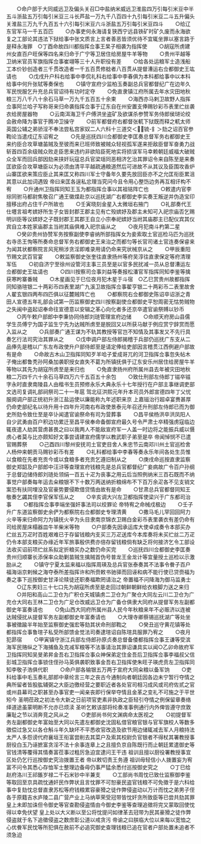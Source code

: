 <!-- { "loadSidebar": true } -->
　　○命户部于大同威远卫及偏头关召□中盐纳米威远卫淮盐四万引每引米豆中半五斗浙盐五万引每引米豆三斗长芦盐一万九千八百四十九引每引米豆二斗五升偏头关淮盐三万九千九百五十六引每引米豆六斗浙盐五万引每引米豆四斗
　　○给辽东官军马一千五百匹
　　○办事吏何永海请复狭西宁远县铁矿时矿久废而永海欲复之工部论其违法下狱给事中张文质言上言者善恶皆须优待不宜辄坐罪以塞言路于是释永海罪　○丁酉命故四川都指挥佥事王杲子相袭为指挥使
　　○胡寇所虏建州女直百户旺保等四名来归命于广宁等卫居住给房屋牛羊等物
　　○贵州平越等卫纳米官员军旗指挥佥事崔翊等三十人升职役有差
　　○给各处运粮军士造浅船工本价钞创造者三千贯改造者一千五百贯修艌者八百贯从提督漕运右佥都御史王竑请也
　　○戊戌升户科右给事中李侃礼科右给事中李春俱为本科都给事中以本科给事中何升张轼等奏保也
　　○镇守宣府少监柏玉奏副总兵官都督纪广在边年久军民悦服乞升充总兵官诏待有功时定夺
　　○免直隶镇江府所属去年水灾田地秋粮三万八千八十余石马草一万九千五百五十余束
　　○海西亦马剌卫故野人指挥佥事阿兰哈子写称哥来归命袭指挥佥事于辽东自在州安置支俸赐钞彩币表里纻丝袭衣给房屋器物
　　○云南洱海卫千户傅洪坐盗矿及欲谋杀参赞军务侍郎侯琎论绞会赦命降为事官于腾冲卫操守
　　○前军都督府右都督张軏下狱既而释之軏太师英国公辅之弟骄淫不奉法尝私宫家奴二人六科十三道交＜锍-釒＞劾之诏百官参鞫论当遣戍辽东诏宥之
　　○先是巡抚四川佥都御史李匡奏总督军务右都御史王来约臣合攻草塘苖贼及至彼而来已班师致被贼众轻视孤军遂来拒敌臣督军奋勇力战斩首四百余级贼众败走臣思来违约非欲陷臣死地实将损误军马幸赖朝廷威福大破贼众全军而回兵部因劾来挟奸玩寇总兵官梁瑶同恶相济乞治其罪诏令来自陈至是来奏匡欲臣合攻草塘臣以为必须由清平平越疏通粮道然后可进故不从其议及臣围攻香炉山寨匡欲来策应臣止其来匡又称四川军士守备年久要先放回臣亦不之允匡衔臣累沮其意以此加词遇毁  帝曰来匡各逞私忿理当究问今且令用心整饬边务再互相讦构不宥
　　○升通州卫指挥同知王玉为都指挥佥事以其祖铭阵亡也
　　○敕遣内官李琮同驸马都尉焦敬召广通王徽煠赴京以巡抚湖广右都御史李实奏王叛逆并伪造宝印擅移出府占住千户所故也
　　○壬寅晓刻金星入太微垣右掖门
　　○礼部奏代王仕壥言祖考嫔妤所生子女皆封郡王郡主见有亡殁嫔妤及郡主未知可入祀宗庙否乞赐明训臣等议嫔妤之子既封郡王其郡王自立小宗奉祀嫔妤当祔其庙郡主已配仪宾其仪宾自立本姓家庙郡主当祔其庙俱难入祀宗庙从之
　　○夜月犯南斗杓第二星
　　○癸卯贵州协赞军务按察副使李睿纳所部指挥女为妾索取土官巡检马匹为巡抚右寺丞王恂等所奏命总督军务右都御史王来治之而都匀等长官司诸土官连奏保睿来为闻其状都察院言风宪稍涉贪淫即难录用请仍命来究状械京从之
　　○甲辰重阳节赐文武百官宴
　　○敕监察御史张奎往直隶扬州等府吴淳往直隶保定等府清理军伍
　　○初自济宁至徐州设管河主事三员至是以官多民扰减一员从总督漕运左佥都御史王竑请也
　　○四川按察司佥事刘益等奏报松潘官军指挥同知李鉴等擒获寒盻寨番贼
　　○木星画见于巳位夜月犯木星于斗宿　○乙巳赏贵州故都指挥同知骆瑄银二十两彩币四表里湖广九溪卫故指挥佥事翟亨银二十两彩币二表里故舍人翟玄银四两布四匹俱以征麓贼阵亡也
　　○都察院右佥都御史陈诏卒诏浙之青田人宣德五年礼部会试第一历监察御史四川按察副使佥都御史平恕周密无怙势贼物之失闽中盗起诏奉命往宣德意以安辑之革心向化者多还京卒遣官谕祭赙以钞币
　　○丙午敕户部郎中李秉协同侍郎刘琏管理宣府边储
　　○命顺天府房山县儒学生员傅宁为国子监生宁先为达贼所虏至是脱回又以所获马献于例应赏宁辞赏而愿入监从之
　　○兵部奏广通王谋为不轨其教授等官岂不知情及其事发又不先行具奏乞行法司究治其罪从之
　　○戊申调户部左侍郎揭稽于兵部仍巡抚广东支从二品俸先是稽以广东左布政使升户部侍郎至是请定俸给吏部因言稽贯江西例避户部故有是命
　　○命故古木山卫指挥同知歹羊哈子爱成哥兀的河卫指挥佥事忽失帖木子俺出都鲁秃孙阿桑加袭职授女直失不葛为所镇抚俱于辽东安乐州居住给房屋牛羊等物以其先为胡寇所虏至是来归也
　　○免直隶扬州府所属州县去年被灾田地秋粮二万四千六十余石马草四万六千五百五十余包
　　○致仕刑部左侍郎丁镃卒镃字永时直隶南陵县人由楷书生员预修永乐大典永乐十七年授行在户部主事继调吏部文选司复调礼部祠祭司二十一年扈  驾北征洪熙元年升本司员外郎宣德四年丁父忧服阕调户部正统初升浙江盐运使以廉能称九年述职来京  上嘉镃治行超卓宴赉甚厚仍命吏部纪名以待升用十四年升河南右布政使景泰元年召还升刑部左侍郎已而为御史所劾令致仕至是卒讣闻遣官谕祭命有司为营葬事
　　○昌平侯杨洪卒洪凤阳人自少武勇由百户积边功累迁至昌平侯奉命备御宣府最久号令严肃士卒精强虏寇临边辄夜遣人劫其营虏甚畏之曰以我两人不能敌宣府军一人盖一时边将之能振兵威以慑虏心者莫与比亦颇知好文事尝请建宣府儒学以教武职子弟至是卒  帝闻悼悯不已遣官赐葬祭
　　○己酉四川黎州安抚司土官吏目舍人朱忠节云南邓川州土官巡检舍人杨仲来朝贡马赐钞彩币有差
　　○礼科都给事中李春等奏永乐年间各处生员惟以食粮在先者充贡今或以食粮多者充贡乞遵旧制从之
　　○庚戌命巡按直隶监察御史郑韶及户部郎中汪浒等查理宣府钱粮先是总兵官都督纪广妾病故广令百户孙纲于总督边储侍郎刘琏处领绢一百五十疋为丧事之用云后当照例纳米三百石既而不纳事觉户部奏每年运去籴粮银不下十数万两送纳折粮绵布不下百万余疋各不见支销文案恐有扶同埋没及官豪势要侵欺借贷情由故有是命
　　○甘肃总兵官都督同知王敬奏乞蠲其侄李官保军伍从之
　　○辛亥调大兴左卫都指挥使梁兴于广东都司治事
　　○都指挥佥事李端坐强奸事法司以绞罪论  帝特宥之命械戍极边
　　○壬子升广东道监察御史余俨为都察院右佥都御史专理清黄
　　○撒马毛儿罕回回阿力火辛等来归命阿力为镇抚火辛为头目隶南京锦衣卫赐白金彩币表里袭衣有差仍命有司给房屋床榻器皿牛羊柴米等物
　　○户部奏先因承运库大使卓成奏令本部买办纻丝五万疋时百姓艰难已于存留钱粮内支买三万疋送库今本库奏将未买纻丝二万疋仍令本部支粮买办缘近年军旅事殷供费亦倍存留钱粮倘有缺乏将何接济乞令工部设法收买诏前项纻丝系拟定折粮买办之数仍命买完
　　○巡抚四川佥都御史李匡奏贵州归顺寨长添保率众助剿苗贼生擒贼首伪号普龙王金龙计等宜量授土巡检以示激励从之
　　○镇守宁夏太监来福以指挥周瑛及总兵官张泰奏其不法事令餋子百户福海诣京剌候之海夺泰所差指挥许和所赍敕书驰驿而回诬和病不能行使已贷赍福为奏之事下巡按御史甘泽论赎徒还职奏福欺罔请治之  帝置福不问降海为御马监勇士
　　○辽东男妇三十七口先为胡寇所虏至是走回过朝鲜朝鲜给衣粮脚力送之来归
　　○并阳和高山二卫仓为广积仓天城镇虏二卫仓为广聚仓大同左云川二卫仓为广充仓大同右王林二卫仓为广足仓改威远卫仓为广备仓俱隶大同府从提督军务左副都御史年富奏请也
　　○免山西大同府所属州县人民今年秋粮来年不必赈济以连被达贼侵扰从提督军务左副都御史年富奏请也
　　○大理寺卿蔡锡巡抚湖广等处坐事被徵踰半年始至监察御史强宏等劾其状命刑部鞫之
　　○癸丑巡守黄花镇等处都指挥佥事鲁瑄子私受所部馈金觉法司奏逮瑄诏自陈瑄具服罪乃宥之
　　○夜月犯昴宿
　　○甲寅镇守浙江兵部左侍郎孙原贞奏总督备倭都指挥佥事王谦等受滨海军民赂纵之下海捕鱼及克减军粮等不法事请治其罪诏谦具实以闻○乙卯命故府军卫指挥同知吴旻弟昇金吾右卫指挥佥事众神保弟定住金吾后卫指挥佥事李福叔父信彭城卫指挥佥事锁住侄孙马英俱袭职致事金吾右卫指挥使朱旺子瑛虎贲左卫指挥同知李敬子浩俱代职
　　○命户部各输银五万两于宣府大同籴粮以备军饷
　　○吏科给事中毛玉奏礼部郎中章纶言三年之丧古今通制向者朝廷因各边未宁暂行夺情之典所留者皆股肱辅弼之大臣边徼经营之要职近者各处官司相习成风或司府佐贰之官或州县幕司之职甚至办事官吏一闻亲丧即行保举夺情且金革之变礼不可施之于平世矧今  圣明莅政之初法令大新之日前项官吏素非执政之臣轻引夺情之例保留章奏络绎道途虽蒙明断不允亦已烦渎  圣听乞敕该部将纶奏准事例通行内外俾皆遵守庶敦廉耻之节以消奔竞之风从之
　　○吏部尚书何文渊病命太医视之
　　○初提督军务左副都御史年富始至大同以先遣左都御史沈固私借官粮官银与官军旗校人等数多徵偿过急又以各仓斛斗年久缺坏不平悉收官改造及欲节用边储辄减去军人月粮持法太严人多怨谤代府襄垣王衔富尝削去其菜户及索其校尉负官银者不得杖其署教授事厨役白玉乃诬摭富贪淫不法十余事连章上之且擅负京自陈既行而止朝廷累遣御史等官钱清等覆得其情奏富莅事过粗厉急迫宜逮问王干违  祖训且擅以厨役署教授事宜区处仍乞行巡按御史究治拨置王者  帝以敕切责王务遵  祖训毋轻信小人拨置妄为宥富不问令其悉心存恤军士整理边备毋仍事严猛余悉付巡按御史究之
　　○丁巳给赵府洛川王祁鋹岁禄二千石米钞中半兼支
　　○工部尚书周忱已致仕监察御李鉴等取回至京具疏忱通奸民作弊状且言忱罪不可恕豪民盗官钱粮不可免徵于是六科给事中复劾忱总督直隶苏松等府钱粮累容豪猾之徒作弊侵盗动以万计而忱之弟男子侄各于原籍吉水庐陵二县广营产业上马纳草荣受冠带皆忱奸贪所致臣等已尝共劾其罪  皇上未即加诛但令御史等官查勘侵盗情由今御史李鉴等查理追徵将完又蒙取回使忱得以幸免伏望  皇上处以大义断以至公将忱提问如律革去冠带为民其豪猾之徒作弊侵盗就于名下追徵侵盗之数庶彰公道以戒贪污  帝谕之曰朕临大位以来每以宽恤之心优餋军民忱等所犯俱在赦前不必追究御史查理钱粮已追在官者户部处置未追者不须急迫
